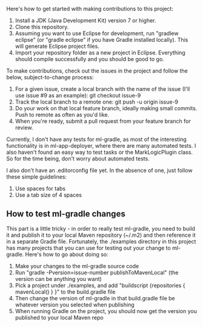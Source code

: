 Here's how to get started with making contributions to this project:

1. Install a JDK (Java Development Kit) version 7 or higher.
1. Clone this repository.
1. Assuming you want to use Eclipse for development, run "gradlew eclipse" (or "gradle eclipse" if you have Gradle installed locally). This will generate Eclipse project files.
1. Import your repository folder as a new project in Eclipse. Everything should compile successfully and you should be good to go.

To make contributions, check out the issues in the project and follow the below, subject-to-change process:

1. For a given issue, create a local branch with the name of the issue (I'll use issue #9 as an example): git checkout issue-9
1. Track the local branch to a remote one: git push -u origin issue-9
1. Do your work on that local feature branch, ideally making small commits. Push to remote as often as you'd like. 
1. When you're ready, submit a pull request from your feature branch for review. 

Currently, I don't have any tests for ml-gradle, as most of the interesting functionality is in ml-app-deployer, where
there are many automated tests. I also haven't found an easy way to test tasks or the MarkLogicPlugin class. So for the
time being, don't worry about automated tests. 

I also don't have an .editorconfig file yet. In the absence of one, just follow these simple guidelines:

1. Use spaces for tabs
1. Use a tab size of 4 spaces

## How to test ml-gradle changes

This part is a little tricky - in order to really test ml-gradle, you need to build it and publish it to your local 
Maven repository (~/.m2) and then reference it in a separate Gradle file. Fortunately, the ./examples directory in this
project has many projects that you can use for testing out your change to ml-gradle. Here's how to go about doing so:

1. Make your changes to the ml-gradle source code
1. Run "gradle -Pversion=issue-number publishToMavenLocal" (the version can be anything you want)
1. Pick a project under ./examples, and add "buildscript {repositories { mavenLocal() } }" to the build.gradle file
1. Then change the version of ml-gradle in that build.gradle file be whatever version you selected when publishing
1. When running Gradle on the project, you should now get the version you published to your local Maven repo
 